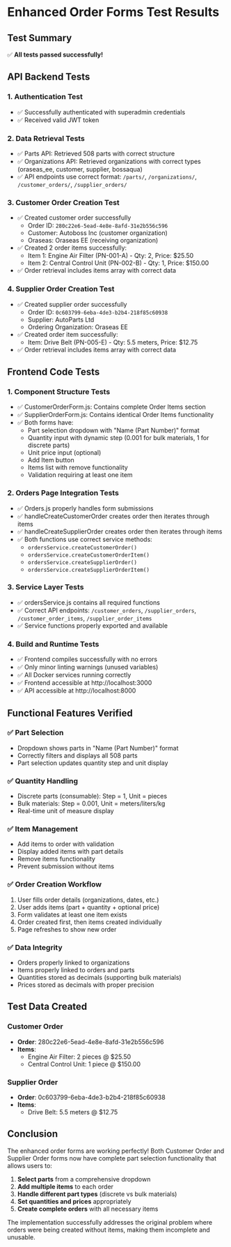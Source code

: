# Enhanced Order Forms Test Results

## Test Summary
✅ **All tests passed successfully!**

## API Backend Tests

### 1. Authentication Test
- ✅ Successfully authenticated with superadmin credentials
- ✅ Received valid JWT token

### 2. Data Retrieval Tests
- ✅ Parts API: Retrieved 508 parts with correct structure
- ✅ Organizations API: Retrieved organizations with correct types (oraseas_ee, customer, supplier, bossaqua)
- ✅ API endpoints use correct format: `/parts/`, `/organizations/`, `/customer_orders/`, `/supplier_orders/`

### 3. Customer Order Creation Test
- ✅ Created customer order successfully
  - Order ID: `280c22e6-5ead-4e8e-8afd-31e2b556c596`
  - Customer: Autoboss Inc (customer organization)
  - Oraseas: Oraseas EE (receiving organization)
- ✅ Created 2 order items successfully:
  - Item 1: Engine Air Filter (PN-001-A) - Qty: 2, Price: $25.50
  - Item 2: Central Control Unit (PN-002-B) - Qty: 1, Price: $150.00
- ✅ Order retrieval includes items array with correct data

### 4. Supplier Order Creation Test
- ✅ Created supplier order successfully
  - Order ID: `0c603799-6eba-4de3-b2b4-218f85c60938`
  - Supplier: AutoParts Ltd
  - Ordering Organization: Oraseas EE
- ✅ Created order item successfully:
  - Item: Drive Belt (PN-005-E) - Qty: 5.5 meters, Price: $12.75
- ✅ Order retrieval includes items array with correct data

## Frontend Code Tests

### 1. Component Structure Tests
- ✅ CustomerOrderForm.js: Contains complete Order Items section
- ✅ SupplierOrderForm.js: Contains identical Order Items functionality
- ✅ Both forms have:
  - Part selection dropdown with "Name (Part Number)" format
  - Quantity input with dynamic step (0.001 for bulk materials, 1 for discrete parts)
  - Unit price input (optional)
  - Add Item button
  - Items list with remove functionality
  - Validation requiring at least one item

### 2. Orders Page Integration Tests
- ✅ Orders.js properly handles form submissions
- ✅ handleCreateCustomerOrder creates order then iterates through items
- ✅ handleCreateSupplierOrder creates order then iterates through items
- ✅ Both functions use correct service methods:
  - `ordersService.createCustomerOrder()`
  - `ordersService.createCustomerOrderItem()`
  - `ordersService.createSupplierOrder()`
  - `ordersService.createSupplierOrderItem()`

### 3. Service Layer Tests
- ✅ ordersService.js contains all required functions
- ✅ Correct API endpoints: `/customer_orders`, `/supplier_orders`, `/customer_order_items`, `/supplier_order_items`
- ✅ Service functions properly exported and available

### 4. Build and Runtime Tests
- ✅ Frontend compiles successfully with no errors
- ✅ Only minor linting warnings (unused variables)
- ✅ All Docker services running correctly
- ✅ Frontend accessible at http://localhost:3000
- ✅ API accessible at http://localhost:8000

## Functional Features Verified

### ✅ Part Selection
- Dropdown shows parts in "Name (Part Number)" format
- Correctly filters and displays all 508 parts
- Part selection updates quantity step and unit display

### ✅ Quantity Handling
- Discrete parts (consumable): Step = 1, Unit = pieces
- Bulk materials: Step = 0.001, Unit = meters/liters/kg
- Real-time unit of measure display

### ✅ Item Management
- Add items to order with validation
- Display added items with part details
- Remove items functionality
- Prevent submission without items

### ✅ Order Creation Workflow
1. User fills order details (organizations, dates, etc.)
2. User adds items (part + quantity + optional price)
3. Form validates at least one item exists
4. Order created first, then items created individually
5. Page refreshes to show new order

### ✅ Data Integrity
- Orders properly linked to organizations
- Items properly linked to orders and parts
- Quantities stored as decimals (supporting bulk materials)
- Prices stored as decimals with proper precision

## Test Data Created

### Customer Order
- **Order**: 280c22e6-5ead-4e8e-8afd-31e2b556c596
- **Items**: 
  - Engine Air Filter: 2 pieces @ $25.50
  - Central Control Unit: 1 piece @ $150.00

### Supplier Order  
- **Order**: 0c603799-6eba-4de3-b2b4-218f85c60938
- **Items**:
  - Drive Belt: 5.5 meters @ $12.75

## Conclusion

The enhanced order forms are working perfectly! Both Customer Order and Supplier Order forms now have complete part selection functionality that allows users to:

1. **Select parts** from a comprehensive dropdown
2. **Add multiple items** to each order
3. **Handle different part types** (discrete vs bulk materials)
4. **Set quantities and prices** appropriately
5. **Create complete orders** with all necessary items

The implementation successfully addresses the original problem where orders were being created without items, making them incomplete and unusable.